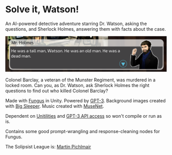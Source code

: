 # Solve it, Watson!

An AI-powered detective adventure starring Dr. Watson, asking the questions, and Sherlock Holmes, answering them with facts about the case.

![Screenshot](https://github.com/gameaischool2021members/the-solipsist-league/blob/28818b0fcb5eb0deb6d62f3fa78bc754f7170364/Documentation/Screenshot%202021-07-08%20at%2017.32.14.png)

Colonel Barclay, a veteran of the Munster Regiment, was murdered in a locked room. Can you, as Dr. Watson, ask Sherlock Holmes the right questions to find out who killed Colonel Barclay?

Made with [Fungus](http://fungusgames.com/) in Unity. Powered by [GPT-3](https://openai.com/blog/openai-api/). Background images created with [Big Sleeper](https://colab.research.google.com/drive/1IemyAhbXaSz6AUj3tiI2_FKdOGbb2Z95?usp=sharing). Music created with [MuseNet](https://openai.com/blog/musenet/#try).

Dependent on [Unitilities](https://github.com/martinpi/Unitilities) and [GPT-3 API access](https://openai.com/blog/openai-api/) so won't compile or run as is.

Contains some good prompt-wrangling and response-cleaning nodes for Fungus.

The Solipsist League is:
[Martin Pichlmair](http://twitter.com/martinpi)


